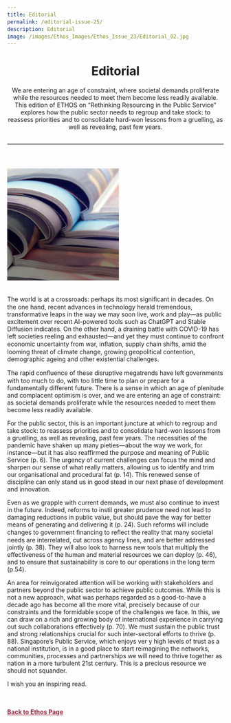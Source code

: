 ```yaml
---
title: Editorial
permalink: /editorial-issue-25/
description: Editorial
image: /images/Ethos_Images/Ethos_Issue_23/Editorial_02.jpg
---
```

<style>

header
{
border-bottom: 1px solid black;	
	
}
	
.back a
{
	color: #9f2943;
	font-weight: bold;
}

	
	
	
	
	
	</style>
	
<header>	
<h1>Editorial</h1>

<p>We are entering an age of constraint, where societal demands proliferate
while the resources needed to meet them become less readily available.
This edition of ETHOS on “Rethinking Resourcing in the Public Service”
explores how the public sector needs to regroup and take stock: to
reassess priorities and to consolidate hard-won lessons from a gruelling,
as well as revealing, past few years.</p><br>
</header>

<div id="banner">
<img src="/images/Ethos_Images/Ethos_Issue_23/Editorial_02.jpg">
</div>
<br>
<article>
<p>
The world is at a crossroads: perhaps its most signiﬁcant in decades. On the one hand, recent advances in technology herald tremendous, transformative leaps in the way we may soon live, work and play—as public excitement over recent AI-powered tools such as ChatGPT and Stable Diffusion indicates. On the other hand, a draining battle with COVID-19 has left societies reeling and exhausted—and yet they must continue to confront economic uncertainty from war, inﬂation, supply chain shifts, amid the looming threat of climate change, growing geopolitical contention, demographic ageing and other existential challenges. 	
</p>
<p>
The rapid conﬂuence of these disruptive megatrends have left governments  with too much to do, with too little time to plan or prepare for a fundamentally different future. There is a sense in which an age of plenitude and complacent optimism is over, and we are entering an age of constraint: as societal demands proliferate while the resources needed to meet them become less readily available.</p>

<p>For the public sector, this is an important juncture at which to regroup and take stock: to reassess priorities and to consolidate hard-won lessons from a gruelling, as well as revealing, past few years. The necessities of the pandemic have shaken up many pieties—about the way we work, for instance—but it has also reaffirmed the purpose and  meaning of Public Service (p. 6). The urgency of current challenges can focus the mind and sharpen our sense of what really matters, allowing us to identify and trim our organisational and procedural fat (p. 14). This renewed sense of discipline can only stand us in good stead in our next phase of development and innovation.</p>	
	
<p>Even as we grapple with current demands, we must also continue to invest in the future. Indeed, reforms to instil greater prudence need not lead to damaging reductions in public value, but should pave the way for better means of generating and delivering it (p. 24). Such reforms will include changes to government ﬁnancing to reﬂect the reality that many  societal needs are interrelated, cut across agency lines, and are better addressed  jointly (p. 38). They will also look to harness new tools that multiply the effectiveness of the human and material resources we can deploy (p. 46), and to ensure that sustainability is core to our operations in the long term (p.54).</p>
	
<p>An area for reinvigorated attention will be working with stakeholders and partners beyond the public sector to achieve public outcomes. While this is not a new approach, what was perhaps regarded as a good-to-have a decade ago has become all the more vital, precisely because of our constraints and the formidable scope of the challenges we face. In this, we can draw on a rich and growing body of international experience in carrying out such collaborations effectively   (p. 70). We must sustain the public trust and strong relationships crucial for such inter-sectoral efforts to thrive  (p. 88). Singapore’s Public Service, which enjoys ver y high levels of trust as a national institution, is in a good place to start reimagining the networks, communities, processes and partnerships we will need to thrive together as nation in a more turbulent 21st century. This is a precious resource we should not squander.</p>

<p>I wish you an inspiring read.</p>
	
<br>
<br>	
<div class="back">
<a href="/ethos/">Back to Ethos Page</a>	
</div>
	
</article>